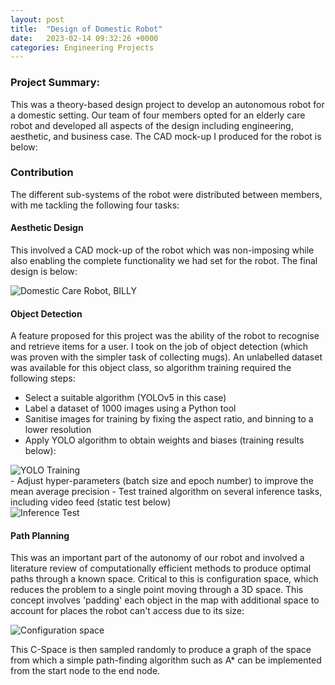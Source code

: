 ```yaml
---
layout: post
title:  "Design of Domestic Robot"
date:   2023-02-14 09:32:26 +0000
categories: Engineering Projects
---
```


### Project Summary:
This was a theory-based design project to develop an autonomous robot for a domestic setting. Our team of four members opted for an elderly care robot and developed all aspects of the design including engineering, aesthetic, and business case. The CAD mock-up I produced for the robot is below:

### Contribution
The different sub-systems of the robot were distributed between members, with me tackling the following four tasks:

#### Aesthetic Design
This involved a CAD mock-up of the robot which was non-imposing while also enabling the complete functionality we had set for the robot. The final design is below:

<div style="display: grid; grid-template-columns: 1fr;">
  <img src="/assets/3YP/BILLY.png" alt="Domestic Care Robot, BILLY" style="max-width: 65%;">
</div>


#### Object Detection
A feature proposed for this project was the ability of the robot to recognise and retrieve items for a user. I took on the job of object detection (which was proven with the simpler task of collecting mugs). An unlabelled dataset was available for this object class, so algorithm training required the following steps:
- Select a suitable algorithm (YOLOv5 in this case)
- Label a dataset of 1000 images using a Python tool
- Sanitise images for training by fixing the aspect ratio, and binning to a lower resolution
- Apply YOLO algorithm to obtain weights and biases (training results below):

<div style="display: grid; grid-template-columns: 1fr;">
  <img src="/assets/3YP/Training.png" alt="YOLO Training" style="max-width: 85%;">
</div>
- Adjust hyper-parameters (batch size and epoch number) to improve the mean average precision
- Test trained algorithm on several inference tasks, including video feed (static test below)

<div style="display: grid; grid-template-columns: 1fr;">
  <img src="/assets/3YP/Inference.png" alt="Inference Test" style="max-width: 85%;">
</div>


#### Path Planning
This was an important part of the autonomy of our robot and involved a literature review of computationally efficient methods to produce optimal paths through a known space. Critical to this is configuration space, which reduces the problem to a single point moving through a 3D space. This concept involves 'padding' each object in the map with additional space to account for places the robot can't access due to its size:

<div style="display: grid; grid-template-columns: 1fr;">
  <img src="/assets/3YP/C-Space.png" alt="Configuration space" style="max-width: 65%;">
</div>

This C-Space is then sampled randomly to produce a graph of the space from which a simple path-finding algorithm such as A* can be implemented from the start node to the end node.